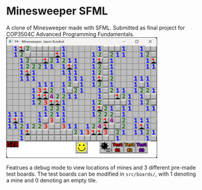 <H1> Minesweeper SFML </h1>
A clone of Minesweeper made with SFML. Submitted as final project for COP3504C Advanced Programming Fundamentals. 


<img src="images/screenshot.png"  width="400"/>

Featrues a debug mode to view locations of mines and 3 different pre-made test boards. The test boards can be modified in `src/boards/`, with 1 denoting a mine and 0 denoting an empty tile.